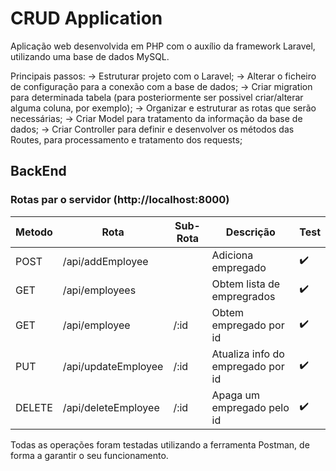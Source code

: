 # CRUD Application

Aplicação web desenvolvida em PHP com o auxílio da framework Laravel, utilizando uma base de dados MySQL. 

Principais passos:
-> Estruturar projeto com o Laravel;
-> Alterar o ficheiro de configuração para a conexão com a base de dados;
-> Criar migration para determinada tabela (para posteriormente ser possivel criar/alterar alguma coluna, por exemplo);
-> Organizar e estruturar as rotas que serão necessárias;
-> Criar Model para tratamento da informação da base de dados;
-> Criar Controller para definir e desenvolver os métodos das Routes, para processamento e tratamento dos requests;

## BackEnd

### Rotas par o servidor (http://localhost:8000)

| Metodo | Rota                | Sub-Rota           | Descrição                                |  Test  |
|--------|---------------------|--------------------|------------------------------------------|--------|
| POST   | /api/addEmployee    |                    | Adiciona empregado		       | :heavy_check_mark: |
| GET    | /api/employees      |                    | Obtem lista de empregrados	       | :heavy_check_mark: |
| GET    | /api/employee       | /:id               | Obtem empregado por id		       | :heavy_check_mark: |
| PUT    | /api/updateEmployee | /:id               | Atualiza info do empregado por id	       | :heavy_check_mark: |
| DELETE | /api/deleteEmployee | /:id               | Apaga um empregado pelo id	       | :heavy_check_mark: |

Todas as operações foram testadas utilizando a ferramenta Postman, de forma a garantir o seu funcionamento.
